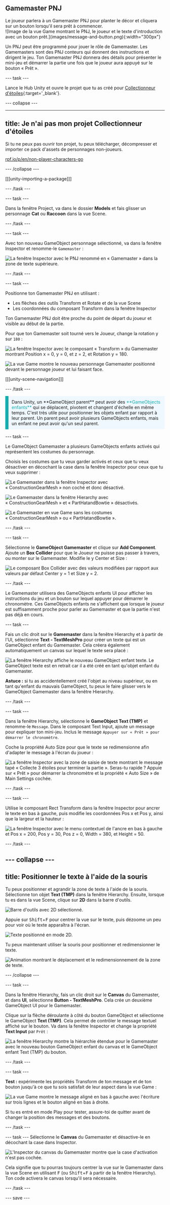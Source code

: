## Gamemaster PNJ

<div style="display: flex; flex-wrap: wrap">
<div style="flex-basis: 200px; flex-grow: 1; margin-right: 15px;">
Le joueur parlera à un Gamemaster PNJ pour planter le décor et cliquera sur un bouton lorsqu'il sera prêt à commencer.
</div>
<div>
![Image de la vue Game montrant le PNJ, le joueur et le texte d'introduction avec un bouton prêt.](images/message-and-button.png){:width="300px"}
</div>
</div>

Un PNJ peut être programmé pour jouer le rôle de Gamemaster. Les Gamemasters sont des PNJ conteurs qui donnent des instructions et dirigent le jeu. Ton Gamemaster PNJ donnera des détails pour présenter le mini-jeu et démarrer la partie une fois que le joueur aura appuyé sur le bouton « Prêt ».

--- task ---

Lance le Hub Unity et ouvre le projet que tu as créé pour [Collectionneur d'étoiles](https://projects.raspberrypi.org/en/projects/star-collector/0){:target='_blank'}.

--- collapse ---

---
title: Je n'ai pas mon projet Collectionneur d'étoiles
---

Si tu ne peux pas ouvrir ton projet, tu peux télécharger, décompresser et importer ce pack d'assets de personnages non-joueurs.

[rpf.io/p/en/non-player-characters-go](https://rpf.io/p/en/non-player-characters-go)

--- /collapse ---

[[[unity-importing-a-package]]]

--- /task ---

--- task ---

Dans la fenêtre Project, va dans le dossier **Models** et fais glisser un personnage **Cat** ou **Raccoon** dans la vue Scene.

--- /task ---

--- task ---

Avec ton nouveau GameObject personnage sélectionné, va dans la fenêtre Inspector et renomme-le `Gamemaster` :

![La fenêtre Inspector avec le PNJ renommé en « Gamemaster » dans la zone de texte supérieure.](images/rename-gamemaster.png)

--- /task ---

--- task ---

Positionne ton Gamemaster PNJ en utilisant :

+ Les flèches des outils Transform et Rotate et de la vue Scene
+ Les coordonnées du composant Transform dans la fenêtre Inspector

Ton Gamemaster PNJ doit être proche du point de départ du joueur et visible au début de la partie.

Pour que ton Gamemaster soit tourné vers le Joueur, change la rotation y sur `180` :

![La fenêtre Inspector avec le composant « Transform » du Gamemaster montrant Position x = 0, y = 0, et z = 2, et Rotation y = 180.](images/gamemaster-transform.png)

![La vue Game montre le nouveau personnage Gamemaster positionné devant le personnage joueur et lui faisant face.](images/game-view-gamemaster.png)

[[[unity-scene-navigation]]]

--- /task ---

<p style="border-left: solid; border-width:10px; border-color: #0faeb0; background-color: aliceblue; padding: 10px;">
Dans Unity, un **GameObject parent** peut avoir des <span style="color: #0faeb0">**GameObjects enfants**</span> qui se déplacent, pivotent et changent d'échelle en même temps. C'est très utile pour positionner les objets enfant par rapport à leur parent. Un parent peut avoir plusieurs GameObjects enfants, mais un enfant ne peut avoir qu'un seul parent. 
</p>

--- task ---

Le GameObject Gamemaster a plusieurs GameObjects enfants activés qui représentent les costumes du personnage.

Choisis les costumes que tu veux garder activés et ceux que tu veux désactiver en décochant la case dans la fenêtre Inspector pour ceux que tu veux supprimer :

![Le Gamemaster dans la fenêtre Inspector avec « ConstructionGearMesh » non coché et donc désactivé.](images/gamemaster-disable-construction.png)

![Le Gamemaster dans la fenêtre Hierarchy avec « ConstructionGearMesh » et « PartHatandBowtie » désactivés.](images/gamemaster-costumes.png)

![Le Gamemaster en vue Game sans les costumes « ConstructionGearMesh » ou « PartHatandBowtie ».](images/gamemaster-game-view-costumes.png)

--- /task ---

--- task ---

Sélectionne le **GameObject Gamemaster** et clique sur **Add Component**. Ajoute un **Box Collider** pour que le Joueur ne puisse pas passer à travers, ou monter sur le Gamemaster. Modifie le y Center et Size :

![Le composant Box Collider avec des valeurs modifiées par rapport aux valeurs par défaut Center y = 1 et Size y = 2.](images/box-collider-gamemaster.png)

--- /task ---

Le Gamemaster utilisera des GameObjects enfants UI pour afficher les instructions du jeu et un bouton sur lequel appuyer pour démarrer le chronomètre. Ces GameObjects enfants ne s'affichent que lorsque le joueur est suffisamment proche pour parler au Gamemaster et que la partie n'est pas déjà en cours.

--- task ---

Fais un clic droit sur le **Gamemaster** dans la fenêtre Hierarchy et à partir de l'UI, sélectionne **Text - TextMeshPro** pour créer un texte qui est un GameObject enfant du Gamemaster. Cela créera également automatiquement un canvas sur lequel le texte sera placé :

![La fenêtre Hierarchy affiche le nouveau GameObject enfant texte. Le GameObject texte est en retrait car il a été créé en tant qu'objet enfant du Gamemaster.](images/text-child-hierarchy.png)

**Astuce :** si tu as accidentellement créé l'objet au niveau supérieur, ou en tant qu'enfant du mauvais GameObject, tu peux le faire glisser vers le GameObject Gamemaster dans la fenêtre Hierarchy.

--- /task ---

--- task ---

Dans la fenêtre Hierarchy, sélectionne le **GameObject Text (TMP)** et renomme-le `Message`. Dans le composant Text Input, ajoute un message pour expliquer ton mini-jeu. Inclus le message `Appuyer sur « Prêt » pour démarrer le chronomètre`.

Coche la propriété Auto Size pour que le texte se redimensionne afin d'adapter le message à l'écran du joueur :

![La fenêtre Inspector avec la zone de saisie de texte montrant le message tapé « Collecte 3 étoiles pour terminer la partie ». Seras-tu rapide ? Appuie sur « Prêt » pour démarrer la chronomètre et la propriété « Auto Size » de Main Settings cochée.](images/gamemaster-text-message.png)

--- /task ---

--- task ---

Utilise le composant Rect Transform dans la fenêtre Inspector pour ancrer le texte en bas à gauche, puis modifie les coordonnées Pos x et Pos y, ainsi que la largeur et la hauteur :

![La fenêtre Inspector avec le menu contextuel de l'ancre en bas à gauche et Pos x = 200, Pos y = 30, Pos z = 0, Width = 380, et Height = 50.](images/gamemaster-text-transform.png)

--- /task ---

--- collapse ---
---
title: Positionner le texte à l'aide de la souris
---

Tu peux positionner et agrandir la zone de texte à l'aide de la souris. Sélectionne ton objet **Text (TMP)** dans la fenêtre Hierarchy. Ensuite, lorsque tu es dans la vue Scene, clique sur **2D** dans la barre d'outils.

![Barre d'outils avec 2D sélectionné.](images/change-to-2d.png)

Appuie sur <kbd>Shift</kbd>+<kbd>F</kbd> pour centrer la vue sur le texte, puis dézoome un peu pour voir où le texte apparaîtra à l'écran.

![Texte positionné en mode 2D.](images/text-2d.png)

Tu peux maintenant utiliser la souris pour positionner et redimensionner le texte.

![Animation montrant le déplacement et le redimensionnement de la zone de texte.](images/transform-text.gif)

--- /collapse ---

--- task ---

Dans la fenêtre Hierarchy, fais un clic droit sur le **Canvas** du Gamemaster, et dans **UI**, sélectionne **Button - TextMeshPro**. Cela crée un deuxième GameObject UI pour le Gamemaster.

Clique sur la flèche déroulante à côté du bouton GameObject et sélectionne le GameObject **Text (TMP)**. Cela permet de contrôler le message textuel affiché sur le bouton. Va dans la fenêtre Inspector et change la propriété **Text Input** par `Prêt` :

![La fenêtre Hierarchy montre la hiérarchie étendue pour le Gamemaster avec le nouveau bouton GameObject enfant du canvas et le GameObject enfant Text (TMP) du bouton.](images/button-hierarchy.png)

--- /task ---

--- task ---

**Test :** expérimente les propriétés Transform de ton message et de ton bouton jusqu'à ce que tu sois satisfait de leur aspect dans la vue Game :

![La vue Game montre le message aligné en bas à gauche avec l'écriture sur trois lignes et le bouton aligné en bas à droite.](images/message-and-button.png)

Si tu es entré en mode Play pour tester, assure-toi de quitter avant de changer la position des messages et des boutons.

--- /task ---

--- task --- Sélectionne le **Canvas** du Gamemaster et désactive-le en décochant la case dans Inspector.

![L'Inspector du canvas du Gamemaster montre que la case d'activation n'est pas cochée.](images/disabled-canvas.png)

Cela signifie que tu pourras toujours centrer la vue sur le Gamemaster dans la vue Scene en utilisant <kbd>F</kbd> (ou <kbd>Shift</kbd>+<kbd>F</kbd> à partir de la fenêtre Hierarchy). Ton code activera le canvas lorsqu'il sera nécessaire.

--- /task ---

--- save ---
